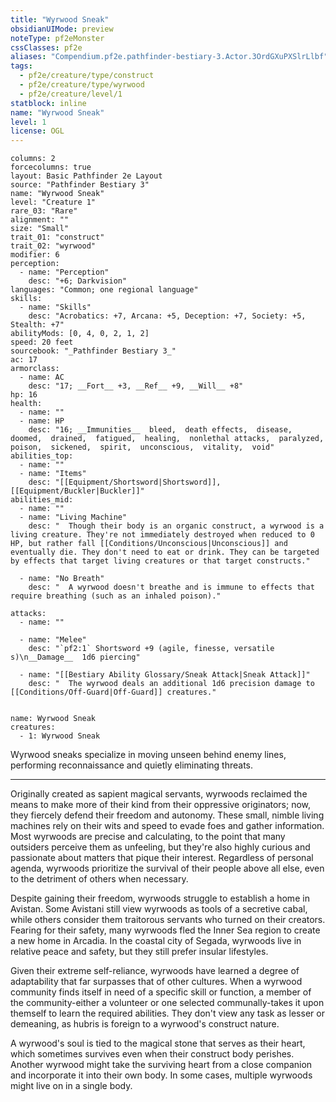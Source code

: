 ```yaml
---
title: "Wyrwood Sneak"
obsidianUIMode: preview
noteType: pf2eMonster
cssClasses: pf2e
aliases: "Compendium.pf2e.pathfinder-bestiary-3.Actor.3OrdGXuPXSlrLlbf" 
tags:
  - pf2e/creature/type/construct
  - pf2e/creature/type/wyrwood
  - pf2e/creature/level/1
statblock: inline
name: "Wyrwood Sneak"
level: 1
license: OGL
---
```


```statblock
columns: 2
forcecolumns: true
layout: Basic Pathfinder 2e Layout
source: "Pathfinder Bestiary 3"
name: "Wyrwood Sneak"
level: "Creature 1"
rare_03: "Rare"
alignment: ""
size: "Small"
trait_01: "construct"
trait_02: "wyrwood"
modifier: 6
perception:
  - name: "Perception"
    desc: "+6; Darkvision"
languages: "Common; one regional language"
skills:
  - name: "Skills"
    desc: "Acrobatics: +7, Arcana: +5, Deception: +7, Society: +5, Stealth: +7"
abilityMods: [0, 4, 0, 2, 1, 2]
speed: 20 feet
sourcebook: "_Pathfinder Bestiary 3_"
ac: 17
armorclass:
  - name: AC
    desc: "17; __Fort__ +3, __Ref__ +9, __Will__ +8"
hp: 16
health:
  - name: ""
  - name: HP
    desc: "16; __Immunities__  bleed,  death effects,  disease,  doomed,  drained,  fatigued,  healing,  nonlethal attacks,  paralyzed,  poison,  sickened,  spirit,  unconscious,  vitality,  void"
abilities_top:
  - name: ""
  - name: "Items"
    desc: "[[Equipment/Shortsword|Shortsword]], [[Equipment/Buckler|Buckler]]"
abilities_mid:
  - name: ""
  - name: "Living Machine"
    desc: "  Though their body is an organic construct, a wyrwood is a living creature. They're not immediately destroyed when reduced to 0 HP, but rather fall [[Conditions/Unconscious|Unconscious]] and eventually die. They don't need to eat or drink. They can be targeted by effects that target living creatures or that target constructs."

  - name: "No Breath"
    desc: "  A wyrwood doesn't breathe and is immune to effects that require breathing (such as an inhaled poison)."

attacks:
  - name: ""

  - name: "Melee"
    desc: "`pf2:1` Shortsword +9 (agile, finesse, versatile s)\n__Damage__  1d6 piercing"

  - name: "[[Bestiary Ability Glossary/Sneak Attack|Sneak Attack]]"
    desc: "  The wyrwood deals an additional 1d6 precision damage to [[Conditions/Off-Guard|Off-Guard]] creatures."
 
```

```encounter-table
name: Wyrwood Sneak
creatures:
  - 1: Wyrwood Sneak
```



Wyrwood sneaks specialize in moving unseen behind enemy lines, performing reconnaissance and quietly eliminating threats.

* * *

Originally created as sapient magical servants, wyrwoods reclaimed the means to make more of their kind from their oppressive originators; now, they fiercely defend their freedom and autonomy. These small, nimble living machines rely on their wits and speed to evade foes and gather information. Most wyrwoods are precise and calculating, to the point that many outsiders perceive them as unfeeling, but they're also highly curious and passionate about matters that pique their interest. Regardless of personal agenda, wyrwoods prioritize the survival of their people above all else, even to the detriment of others when necessary.

Despite gaining their freedom, wyrwoods struggle to establish a home in Avistan. Some Avistani still view wyrwoods as tools of a secretive cabal, while others consider them traitorous servants who turned on their creators. Fearing for their safety, many wyrwoods fled the Inner Sea region to create a new home in Arcadia. In the coastal city of Segada, wyrwoods live in relative peace and safety, but they still prefer insular lifestyles.

Given their extreme self-reliance, wyrwoods have learned a degree of adaptability that far surpasses that of other cultures. When a wyrwood community finds itself in need of a specific skill or function, a member of the community-either a volunteer or one selected communally-takes it upon themself to learn the required abilities. They don't view any task as lesser or demeaning, as hubris is foreign to a wyrwood's construct nature.

A wyrwood's soul is tied to the magical stone that serves as their heart, which sometimes survives even when their construct body perishes. Another wyrwood might take the surviving heart from a close companion and incorporate it into their own body. In some cases, multiple wyrwoods might live on in a single body.
